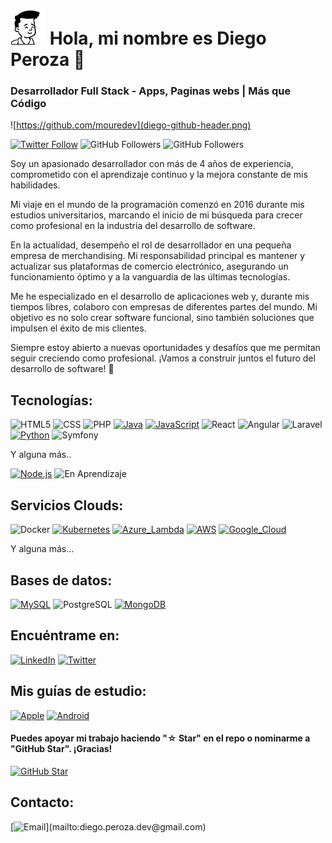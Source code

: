 # ![](diego_dev.png) Hola, mi nombre es Diego Peroza 👋
### Desarrollador Full Stack - Apps, Paginas webs | Más que Código

![https://github.com/mouredev](diego-github-header.png)

[![Twitter Follow](https://img.shields.io/twitter/follow/AzorepOficial?style=social)](https://twitter.com/AzorepOficial)
![GitHub Followers](https://img.shields.io/github/followers/Azorep?style=social)
![GitHub Followers](https://img.shields.io/github/stars/Azorep?style=social)

Soy un apasionado desarrollador con más de 4 años de experiencia, comprometido con el aprendizaje continuo y la mejora constante de mis habilidades.

Mi viaje en el mundo de la programación comenzó en 2016 durante mis estudios universitarios, marcando el inicio de mi búsqueda para crecer como profesional en la industria del desarrollo de software.

En la actualidad, desempeño el rol de desarrollador en una pequeña empresa de merchandising. Mi responsabilidad principal es mantener y actualizar sus plataformas de comercio electrónico, asegurando un funcionamiento óptimo y a la vanguardia de las últimas tecnologías.

Me he especializado en el desarrollo de aplicaciones web y, durante mis tiempos libres, colaboro con empresas de diferentes partes del mundo. Mi objetivo es no solo crear software funcional, sino también soluciones que impulsen el éxito de mis clientes.

Siempre estoy abierto a nuevas oportunidades y desafíos que me permitan seguir creciendo como profesional. ¡Vamos a construir juntos el futuro del desarrollo de software! 🚀


## Tecnologías:
![HTML5](https://img.shields.io/badge/HTML5-E34F26?style=for-the-badge&logo=html5&logoColor=white)
![CSS](https://img.shields.io/badge/CSS-1572B6?style=for-the-badge&logo=css3&logoColor=white)
![PHP](https://img.shields.io/badge/PHP-777BB4?style=for-the-badge&logo=php&logoColor=white)
[![Java](https://img.shields.io/badge/Java-007396?style=for-the-badge&logo=java&logoColor=white&labelColor=101010)]()
[![JavaScript](https://img.shields.io/badge/JavaScript-F7DF1E?style=for-the-badge&logo=javascript&logoColor=white&labelColor=101010)]()
![React](https://img.shields.io/badge/React-61DAFB?style=for-the-badge&logo=react&logoColor=white)
![Angular](https://img.shields.io/badge/Angular-DD0031?style=for-the-badge&logo=angular&logoColor=white)
![Laravel](https://img.shields.io/badge/Laravel-FF2D20?style=for-the-badge&logo=laravel&logoColor=white)
[![Python](https://img.shields.io/badge/Python-yellow?style=for-the-badge&logo=python&logoColor=white&labelColor=101010)]()
![Symfony](https://img.shields.io/badge/Symfony-000000?style=for-the-badge&logo=symfony&logoColor=white)


Y alguna más..
</br>


[![Node.js](https://img.shields.io/badge/Node.js-339933?style=for-the-badge&logo=node.js&logoColor=white&labelColor=101010)]()
![En Aprendizaje](https://img.shields.io/badge/En%20Aprendizaje-34D399?style=for-the-badge)




## Servicios Clouds:
![Docker](https://img.shields.io/badge/Docker-2496ED?style=for-the-badge&logo=docker&logoColor=white)
[![Kubernetes](https://img.shields.io/badge/Kubernetes-326CE5?style=for-the-badge&logo=kubernetes&logoColor=white&labelColor=101010)](https://kubernetes.io/)
[![Azure_Lambda](https://img.shields.io/badge/Azure_Lambda-8A2BE2?style=for-the-badge&logo=azurefunctions&logoColor=white&labelColor=101010)](https://azure.microsoft.com/en-us/services/functions/)
[![AWS](https://img.shields.io/badge/AWS-232F3E?style=for-the-badge&logo=amazon-aws&logoColor=white&labelColor=101010)]()
[![Google_Cloud](https://img.shields.io/badge/Google_Cloud-4285F4?style=for-the-badge&logo=googlecloud&logoColor=white&labelColor=101010)]()
</br>

Y alguna más...


## Bases de datos:
[![MySQL](https://img.shields.io/badge/MySQL-4479A1?style=for-the-badge&logo=mysql&logoColor=white&labelColor=101010)]()
![PostgreSQL](https://img.shields.io/badge/PostgreSQL-336791?style=for-the-badge&logo=postgresql&logoColor=white)
[![MongoDB](https://img.shields.io/badge/MongoDB-47A248?style=for-the-badge&logo=mongodb&logoColor=white&labelColor=101010)]()


## Encuéntrame en:

[![LinkedIn](https://img.shields.io/badge/LinkedIn-Diego_Peroza-0077B5?style=for-the-badge&logo=linkedin&logoColor=white&labelColor=101010)](https://www.linkedin.com/in/diegoperozadev/)
[![Twitter](https://img.shields.io/badge/Twitter-@azorepoficial-1DA1F2?style=for-the-badge&logo=twitter&logoColor=white&labelColor=101010)](https://twitter.com/AzorepOficial)
</br>

## Mis guías de estudio:
[![Apple](https://img.shields.io/github/stars/mouredev/Apple-Developer-Roadmap?label=Backend%20Developer%20Roadmap&style=social)](https://github.com/Elfocrash/.NET-Backend-Developer-Roadmap)
[![Android](https://img.shields.io/github/stars/mouredev/Android-Developer-Roadmap?label=frontend%20Developer%20Roadmap&style=social)](https://github.com/CIS-Team/Front-End-Roadmap-2024)



#### Puedes apoyar mi trabajo haciendo "☆ Star" en el repo o nominarme a "GitHub Star". ¡Gracias!

[![GitHub Star](https://img.shields.io/badge/GitHub-Nominar_a_star-yellow?style=for-the-badge&logo=github&logoColor=white&labelColor=101010)](https://stars.github.com/nominate/)


## Contacto:

[![Email](https://img.shields.io/badge/diego.peroza.dev@gmail.com-email_personal_(respuesta_rapida)-D14836?style=for-the-badge&logo=gmail&logoColor=white&labelColor=101010)](mailto:diego.peroza.dev@gmail.com)

